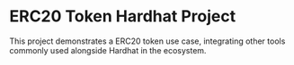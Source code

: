 # ERC20 Token Hardhat Project

This project demonstrates a ERC20 token use case, integrating other tools commonly used alongside Hardhat in the ecosystem.
